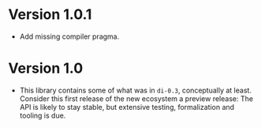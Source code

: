 # Version 1.0.1

* Add missing compiler pragma.


# Version 1.0

* This library contains some of what was in `di-0.3`, conceptually at least.
  Consider this first release of the new ecosystem a preview release: The API is
  likely to stay stable, but extensive testing, formalization and tooling is
  due.

